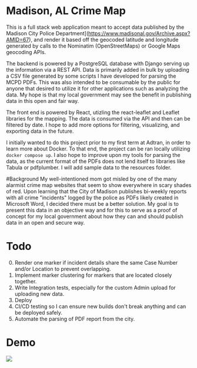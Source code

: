 # Madison, AL Crime Map

This is a full stack web application meant to accept data published by the Madison City Police Department](https://www.madisonal.gov/Archive.aspx?AMID=67), and render it based off the geocoded latitude and longitude generated by calls to the Nominatim (OpenStreetMaps) or Google Maps geocoding APIs. 

The backend is powered by a PostgreSQL database with Django serving up the information via a REST API. Data is primarily added in bulk by uploading a CSV file generated by some scripts I have developed for parsing the MCPD PDFs. This was also intended to be consumable by the public for anyone that desired to utilize it for other applications such as analyzing the data. My hope is that my local government may see the benefit in publishing data in this open and fair way.

The front end is powered by React, utizling the react-leaflet and Leaflet libraries for the mapping. The data is consumed via the API and then can be filtered by date. I hope to add more options for filtering, visualizing, and exporting data in the future.

I initially wanted to do this project prior to my first term at Adtran, in order to learn more about Docker. To that end, the project can be ran locally utilizing `docker compose up`. I also hope to improve upon my tools for parsing the data, as the current format of the PDFs does not lend itself to libraries like Tabula or pdfplumber. I will add sample data to the resources folder.

#Background 
My well-intentioned mom got misled by one of the many alarmist crime map websites that seem to show everywhere in scary shades of red. Upon learning that the City of Madison publishes bi-weekly reports with all crime "incidents" logged by the police as PDFs likely created in Microsoft Word, I decided there must be a better solution. My goal is to present this data in an objective way and for this to serve as a proof of concept for my local government about how they can and should publish data in an open and secure way.

# Todo
0. Render one marker if incident details share the same Case Number and/or Location to prevent overlapping.
1. Implement marker clustering for markers that are located closely together.
2. Write Integration tests, especially for the custom Admin upload for uploading new data.
3. Deploy
4. CI/CD testing so I can ensure new builds don't break anything and can be deployed safely.
5. Automate the parsing of PDF report from the city.

# Demo
![](https://github.com/dkolan/Madison-AL-Crime-Map/blob/main/resources/crimemap.gif)
